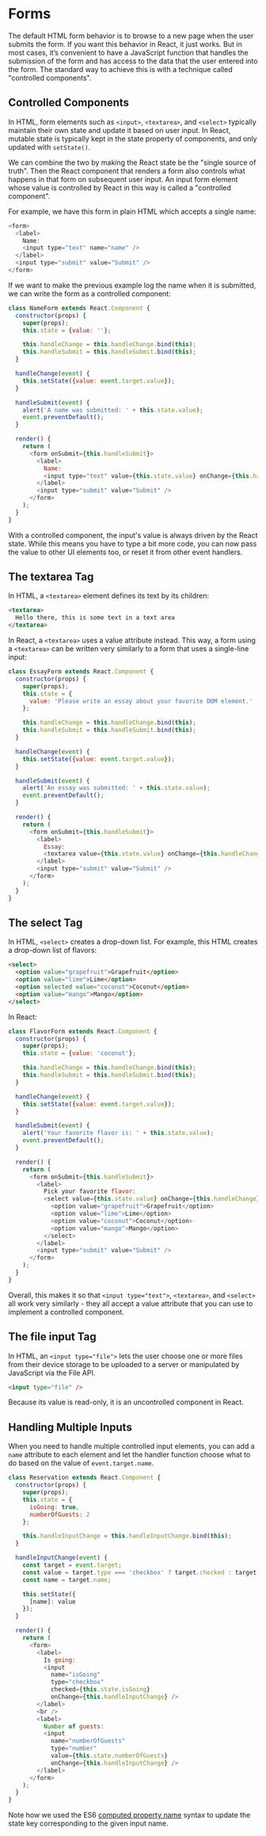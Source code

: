 # Forms
The default HTML form behavior is to browse to a new page when the user submits the form.
If you want this behavior in React, it just works. But in most cases, it’s convenient to
have a JavaScript function that handles the submission of the form and has access to the
data that the user entered into the form. The standard way to achieve this is with a
technique called "controlled components".

## Controlled Components
In HTML, form elements such as `<input>`, `<textarea>`, and `<select>` typically maintain
their own state and update it based on user input. In React, mutable state is typically
kept in the state property of components, and only updated with `setState()`.

We can combine the two by making the React state be the "single source of truth". Then the
React component that renders a form also controls what happens in that form on subsequent
user input. An input form element whose value is controlled by React in this way is called
a "controlled component".

For example, we have this form in plain HTML which accepts a single name:
```js
<form>
  <label>
    Name:
    <input type="text" name="name" />
  </label>
  <input type="submit" value="Submit" />
</form>
```

If we want to make the previous example log the name when it is submitted, we can write
the form as a controlled component:
```js
class NameForm extends React.Component {
  constructor(props) {
    super(props);
    this.state = {value: ''};

    this.handleChange = this.handleChange.bind(this);
    this.handleSubmit = this.handleSubmit.bind(this);
  }

  handleChange(event) {
    this.setState({value: event.target.value});
  }

  handleSubmit(event) {
    alert('A name was submitted: ' + this.state.value);
    event.preventDefault();
  }

  render() {
    return (
      <form onSubmit={this.handleSubmit}>
        <label>
          Name:
          <input type="text" value={this.state.value} onChange={this.handleChange} />
        </label>
        <input type="submit" value="Submit" />
      </form>
    );
  }
}
```

With a controlled component, the input's value is always driven by the React state.
While this means you have to type a bit more code, you can now pass the value to other
UI elements too, or reset it from other event handlers.

## The textarea Tag
In HTML, a `<textarea>` element defines its text by its children:
```html
<textarea>
  Hello there, this is some text in a text area
</textarea>
```
In React, a `<textarea>` uses a value attribute instead. This way, a form using a
`<textarea>` can be written very similarly to a form that uses a single-line input:
```js
class EssayForm extends React.Component {
  constructor(props) {
    super(props);
    this.state = {
      value: 'Please write an essay about your favorite DOM element.'
    };

    this.handleChange = this.handleChange.bind(this);
    this.handleSubmit = this.handleSubmit.bind(this);
  }

  handleChange(event) {
    this.setState({value: event.target.value});
  }

  handleSubmit(event) {
    alert('An essay was submitted: ' + this.state.value);
    event.preventDefault();
  }

  render() {
    return (
      <form onSubmit={this.handleSubmit}>
        <label>
          Essay:
          <textarea value={this.state.value} onChange={this.handleChange} />
        </label>
        <input type="submit" value="Submit" />
      </form>
    );
  }
}
```

## The select Tag
In HTML, `<select>` creates a drop-down list. For example, this HTML creates a drop-down list of flavors:
```html
<select>
  <option value="grapefruit">Grapefruit</option>
  <option value="lime">Lime</option>
  <option selected value="coconut">Coconut</option>
  <option value="mango">Mango</option>
</select>
```
In React:
```js
class FlavorForm extends React.Component {
  constructor(props) {
    super(props);
    this.state = {value: 'coconut'};

    this.handleChange = this.handleChange.bind(this);
    this.handleSubmit = this.handleSubmit.bind(this);
  }

  handleChange(event) {
    this.setState({value: event.target.value});
  }

  handleSubmit(event) {
    alert('Your favorite flavor is: ' + this.state.value);
    event.preventDefault();
  }

  render() {
    return (
      <form onSubmit={this.handleSubmit}>
        <label>
          Pick your favorite flavor:
          <select value={this.state.value} onChange={this.handleChange}>
            <option value="grapefruit">Grapefruit</option>
            <option value="lime">Lime</option>
            <option value="coconut">Coconut</option>
            <option value="mango">Mango</option>
          </select>
        </label>
        <input type="submit" value="Submit" />
      </form>
    );
  }
}
```

Overall, this makes it so that `<input type="text">`, `<textarea>`, and `<select>` all
work very similarly - they all accept a value attribute that you can use to implement
a controlled component.

## The file input Tag
In HTML, an `<input type="file">` lets the user choose one or more files from their
device storage to be uploaded to a server or manipulated by JavaScript via the File API.

```html
<input type="file" />
```

Because its value is read-only, it is an uncontrolled component in React.

## Handling Multiple Inputs
When you need to handle multiple controlled input elements, you can add a `name`
attribute to each element and let the handler function choose what to do based on the
value of `event.target.name`.

```js
class Reservation extends React.Component {
  constructor(props) {
    super(props);
    this.state = {
      isGoing: true,
      numberOfGuests: 2
    };

    this.handleInputChange = this.handleInputChange.bind(this);
  }

  handleInputChange(event) {
    const target = event.target;
    const value = target.type === 'checkbox' ? target.checked : target.value;
    const name = target.name;

    this.setState({
      [name]: value
    });
  }

  render() {
    return (
      <form>
        <label>
          Is going:
          <input
            name="isGoing"
            type="checkbox"
            checked={this.state.isGoing}
            onChange={this.handleInputChange} />
        </label>
        <br />
        <label>
          Number of guests:
          <input
            name="numberOfGuests"
            type="number"
            value={this.state.numberOfGuests}
            onChange={this.handleInputChange} />
        </label>
      </form>
    );
  }
}
```
Note how we used the ES6 [computed property name](https://developer.mozilla.org/en/docs/Web/JavaScript/Reference/Operators/Object_initializer#Computed_property_names)
syntax to update the state key corresponding to the given input name.
